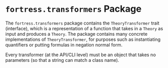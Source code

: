 # `fortress.transformers` Package

The `fortress.transformers` package contains the `TheoryTransformer` trait (interface), which is a representation of a function that takes in a `Theory` as input and produces a `Theory`.
The package contains many concrete implementations of `TheoryTransformer`, for purposes such as instantiating quantifiers or putting formulas in negation normal form.


Every transformer (at the API/CLI level) must be an object that takes no parameters (so that a string can match a class name).